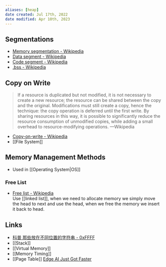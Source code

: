 ```yaml
---
aliases: [heap]
date created: Jul 17th, 2022
date modified: Apr 10th, 2023
---
```


## Segmentations
- [Memory segmentation - Wikipedia](https://en.wikipedia.org/wiki/Memory_segmentation)  
- [Data segment - Wikipedia](https://en.wikipedia.org/wiki/Data_segment)  
- [Code segment - Wikipedia](https://en.wikipedia.org/wiki/Code_segment)  
- [.bss - Wikipedia](https://en.wikipedia.org/wiki/.bss)

## Copy on Write
>  If a resource is duplicated but not modified, it is not necessary to create a new resource; the resource can be shared between the copy and the original. Modifications must still create a copy, hence the technique: the copy operation is deferred until the first write. By sharing resources in this way, it is possible to significantly reduce the resource consumption of unmodified copies, while adding a small overhead to resource-modifying operations. —Wikipedia

- [Copy-on-write - Wikipedia](https://en.wikipedia.org/wiki/Copy-on-write)
- [[File System]]

## Memory Management Methods
- Used in [[Operating System|OS]]

### Free List
- [Free list - Wikipedia](https://en.wikipedia.org/wiki/Free_list)  
Use [[linked list]], when we need to allocate memory we simply move the head to next and use the head, when we free the memory we insert it back to head.

## Links
- [科普 那些放在不同位置的字符串 - 0xFFFF](https://0xffff.one/d/399-ke-pu-nei-xie-fang-zai-bu-tong-wei-zhi-de-zi-fu-chuan)  
- [[Stack]]
- [[Virtual Memory]]
- [[Memory Timing]]
- [[Page Table]]
[Edge AI Just Got Faster](https://justine.lol/mmap/)